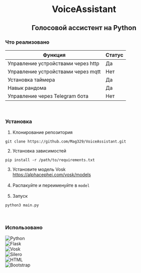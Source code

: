 <h1 align='center'>VoiceAssistant</h1>
<h2 align='center'>Голосовой ассистент на Python</h2>

### Что реализовано
| Функция | Статус |
| --- | --- |
| Управление устройствами через http | Да |
| Управление устройствами через mqtt | Нет |
| Установка таймера | Да |
| Навык рандома | Да |
| Управление через Telegram бота | Нет |

<br>

### Установка
1. Клонирование репозитория
```
git clone https://github.com/Mag329/VoiceAssistant.git
```
2. Установка зависимостей
```
pip install -r /path/to/requirements.txt
```
3. Установите модель Vosk  
https://alphacephei.com/vosk/models
<br/><br/>
5. Распакуйте и переименуйте в `model`
<br/><br/>
6. Запуск
```
python3 main.py
```

<br>

### Использовано
![Python](https://img.shields.io/badge/Python-blue?style=for-the-badge)  
![Flask](https://img.shields.io/badge/Flask-lightgray?style=for-the-badge)  
![Vosk](https://img.shields.io/badge/Vosk-green?style=for-the-badge)  
![Silero](https://img.shields.io/badge/RUTTS-DD0031?style=for-the-badge)  
![HTML](https://img.shields.io/badge/HTML-orange?style=for-the-badge)  
![Bootstrap](https://img.shields.io/badge/Bootstrap-563D7C?style=for-the-badge)

